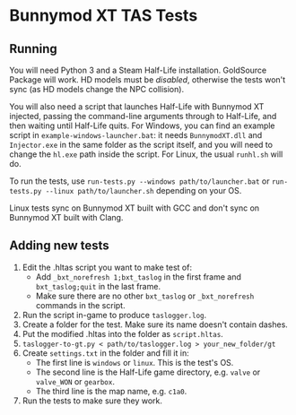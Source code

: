 # Bunnymod XT TAS Tests

## Running

You will need Python 3 and a Steam Half-Life installation. GoldSource Package
will work. HD models must be *disabled*, otherwise the tests won't sync (as HD
models change the NPC collision).

You will also need a script that launches Half-Life with Bunnymod XT injected,
passing the command-line arguments through to Half-Life, and then waiting until
Half-Life quits. For Windows, you can find an example script in
`example-windows-launcher.bat`: it needs `BunnymodXT.dll` and `Injector.exe` in
the same folder as the script itself, and you will need to change the `hl.exe`
path inside the script. For Linux, the usual `runhl.sh` will do.

To run the tests, use `run-tests.py --windows path/to/launcher.bat` or
`run-tests.py --linux path/to/launcher.sh` depending on your OS.

Linux tests sync on Bunnymod XT built with GCC and don't sync on Bunnymod XT
built with Clang.

## Adding new tests

1. Edit the .hltas script you want to make test of:
    - Add `_bxt_norefresh 1;bxt_taslog` in the first frame and
      `bxt_taslog;quit` in the last frame.
    - Make sure there are no other `bxt_taslog` or `_bxt_norefresh` commands in
      the script.
1. Run the script in-game to produce `taslogger.log`.
1. Create a folder for the test. Make sure its name doesn't contain dashes.
1. Put the modified .hltas into the folder as `script.hltas`.
1. `taslogger-to-gt.py < path/to/taslogger.log > your_new_folder/gt`
1. Create `settings.txt` in the folder and fill it in:
    - The first line is `windows` or `linux`. This is the test's OS.
    - The second line is the Half-Life game directory, e.g. `valve` or
      `valve_WON` or `gearbox`.
    - The third line is the map name, e.g. `c1a0`.
1. Run the tests to make sure they work.
